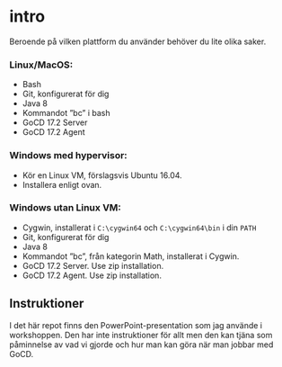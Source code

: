 # intro
Beroende på vilken plattform du använder behöver du lite olika saker.

###	Linux/MacOS: 
* Bash
* Git, konfigurerat för dig
* Java 8
* Kommandot ”bc” i bash
* GoCD 17.2 Server
* GoCD 17.2 Agent

### Windows med hypervisor: 
* Kör en Linux VM, förslagsvis Ubuntu 16.04.
* Installera enligt ovan.

### Windows utan Linux VM:
* Cygwin, installerat i `C:\cygwin64` och `C:\cygwin64\bin` i din `PATH`
* Git, konfigurerat för dig
* Java 8
* Kommandot ”bc”, från kategorin Math, installerat i Cygwin.
* GoCD 17.2 Server. Use zip installation.
* GoCD 17.2 Agent. Use zip installation.

## Instruktioner
I det här repot finns den PowerPoint-presentation som jag använde i workshoppen. Den har inte instruktioner för allt men den kan tjäna som påminnelse av vad vi gjorde och hur man kan göra när man jobbar med GoCD.
